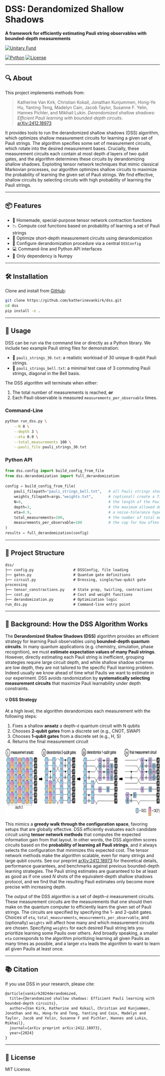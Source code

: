 # DSS: Derandomized Shallow Shadows

**A framework for efficiently estimating Pauli string observables with bounded-depth measurements**  


[![Unitary Fund](https://img.shields.io/badge/Supported%20By-UNITARY%20FOUNDATION-brightgreen.svg?style=for-the-badge)](http://unitary.fund)

[![Python](https://img.shields.io/badge/python-3.8+-blue)](https://www.python.org/downloads/)
[![License](https://img.shields.io/github/license/katherinevankirk/dss)](LICENSE)


---

## 🔍 About

This project implements methods from:

> Katherine Van Kirk, Christian Kokail, Jonathan Kunjummen, Hong-Ye Hu, Yanting Teng, Madelyn Cain, Jacob Taylor, Susanne F. Yelin, Hannes Pichler, and Mikhail Lukin. *Derandomized shallow shadows: Efficient Pauli learning with bounded-depth circuits*.  
> [arXiv:2412.18973](https://arxiv.org/abs/2412.18973)

It provides tools to run the derandomized shallow shadows (DSS) algorithm, which optimizes shallow measurement circuits for learning a given set of Pauli strings. The algorithm specifies some set of measurement circuits, which rotate into the desired measurement bases. Crucially, these measurement circuits each contain at most depth $d$ layers of two qubit gates, and the algorithm determines these circuits by derandomizing shallow shadows. Exploiting tensor network techniques that mimic classical Markovian processes, our algorithm optimizes shallow circuits to maximize the probability of learning the given set of Pauli strings. We find effective, shallow circuits by selecting circuits with high probability of learning the Pauli strings. 

---

## 📦 Features

- 🧮 Homemade, special-purpose tensor network contraction functions
- 📉 Compute cost functions based on probability of learning a set of Pauli strings
- 🎯 Optimize short-depth measurement circuits using derandomization
- 🧰 Configure derandomization procedure via a central `DSSConfig`
- 💻 Command-line and Python API interfaces
- 🧩 Only dependency is Numpy

---

## 🛠️ Installation

Clone and install from [GitHub](https://github.com/katherinevankirk/dss):

```bash
git clone https://github.com/katherinevankirk/dss.git
cd dss
pip install -e .
```

---

## 🚀 Usage

DSS can be run via the command line or directly as a Python library. We include two example Pauli string files for demonstration:
- 📄 `pauli_strings_30.txt`: a realistic workload of 30 unique 8-qubit Pauli strings.
- 📄 `pauli_strings_bell.txt`: a minimal test case of 3 commuting Pauli strings, diagonal in the Bell basis.

The DSS algorithm will terminate when either:
1. The total number of measurements is reached, **or**
2. Each Pauli observable is measured `measurements_per_observable` times.

   

### Command-Line

```bash
python run_dss.py \
    --N 8 \
    --depth 3 \
    --eta 0.9 \
    --total_measurements 100 \
    --pauli_file pauli_strings_30.txt
```

### Python API

```python
from dss.config import build_config_from_file
from dss.derandomization import full_derandomization

config = build_config_from_file(
    pauli_filepath="pauli_strings_bell.txt",   # all Pauli strings should be stored in a .txt file with one string per line, each of length N
    weights_filepath=args."weights.txt",       # (optional) create a file with one float per line, corresponding to relative importance of each Pauli string
    N=8,                                       # the length of the Pauli strings (i.e., number of qubits)
    depth=3,                                   # the maximum allowed depth of the measurement circuit
    eta=0.9,                                   # a noise-tolerance hyperparameter (often set as ε²)
    total_measurements=100,                    # the number of total measurements
    measurements_per_observable=100            # the cap for how often each observable is measured
)
results = full_derandomization(config)
```


---

## 🧱 Project Structure

```
dss/
├── config.py                  # DSSConfig, file loading
├── gates.py                   # Quantum gate definitions
├── circuit.py                 # Dressing, single/two-qubit gate processing
├── tensor_constractions.py    # State prep, twirling, contractions
├── cost.py                    # Cost and weight functions
├── derandomization.py         # Optimization logic
run_dss.py                     # Command-line entry point
```

---

## 🧠 Background: How the DSS Algorithm Works

The **Derandomized Shallow Shadows (DSS)** algorithm provides an efficient strategy for learning Pauli observables using **bounded-depth quantum circuits**. In many quantum applications (e.g. chemistry, simulation, phase recognition), we must **estimate expectation values of many Pauli strings**. However, directly estimating each Pauli string is inefficient, grouping strategies require large circuit depth, and while shallow shadow schemes are low depth, they are not tailored to the specific Pauli learning problem. Indeed usually we know ahead of time what Paulis we want to estimate in our experiment. DSS avoids randomization by **systematically selecting measurement circuits** that maximize Pauli learnability under depth constraints.


#### 💡 DSS Strategy

At a high level, the algorithm derandomizes each measurement with the following steps:
1. Fixes a shallow **ansatz** a depth-`d` quantum circuit with N qubits
2. Chooses **2-qubit gates** from a discrete set (e.g., CNOT, SWAP)
3. Chooses **1-qubit gates** from a discrete set (e.g., H, S)
4. Returns the final measurement circuit

<img src="/doc/derand_scheme.png" alt="Alt text" height="220" width="900">

This mimics a **greedy walk through the configuration space**, favoring setups that are globally effective. DSS efficiently evaluates each candidate circuit using **tensor network methods** that computes the expected information gain from that layout. In other words, the DSS algorithm scores circuits based on the **probability of learning all Pauli strings**, and it always selects the configuration that minimizes this expected cost. The tensor network methods make the algorithm scalable, even for many strings and large qubit counts.  See our preprint [arXiv:2412.18973](https://arxiv.org/abs/2412.18973) for theoretical details, performance guarantees, and benchmarks against previous bounded-depth learning strategies. The Pauli string estimates are guaranteed to be at least as good as if one used $N$ shots of the equivalent-depth shallow shadows protocol, and we find that the resulting Pauli estimates only become more precise with increasing depth. 

The output of the DSS algorithm is a set of depth-`d` measurement circuits. These measurement circuits are the measurements that one should then make on the quantum computer to efficiently learn the given set of Pauli strings. The circuits are specified by specifying the 1- and 2-qubit gates. Choices of `eta`, `total_measurements`, `measurements_per_observable`, and (optionally) `weights` will affect how many and which measurement circuits are chosen. Specifying `weights` for each desired Pauli string lets you prioritize learning some Paulis over others.  And broadly speaking, a smaller `eta` corresponds to the algorithm prioritizing learning all given Paulis as many times as possible, and a larger `eta` leads the algorithm to want to learn all given Paulis at least once. 


--- 

## 📚 Citation

If you use DSS in your research, please cite:

```
@article{vankirk2024derandomized,
  title={Derandomized shallow shadows: Efficient Pauli learning with bounded-depth circuits},
  author={Van Kirk, Katherine and Kokail, Christian and Kunjummen, Jonathan and Hu, Hong-Ye and Teng, Yanting and Cain, Madelyn and Taylor, Jacob and Yelin, Susanne F and Pichler, Hannes and Lukin, Mikhail},
  journal={arXiv preprint arXiv:2412.18973},
  year={2024}
}
```

---

## 📄 License

MIT License.
